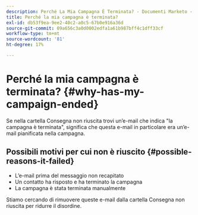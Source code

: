 ```yaml
---
description: Perché La Mia Campagna È Terminata? - Documenti Marketo - Documentazione del prodotto
title: Perché la mia campagna è terminata?
exl-id: db53f9ea-9ee2-40c2-a0c5-67b0e916a36d
source-git-commit: 09a656c3a0d0002edfa1a61b987bff4c1dff33cf
workflow-type: tm+mt
source-wordcount: '81'
ht-degree: 17%

---
```


# Perché la mia campagna è terminata? {#why-has-my-campaign-ended}

Se nella cartella Consegna non riuscita trovi un’e-mail che indica &quot;la campagna è terminata&quot;, significa che questa e-mail in particolare era un’e-mail pianificata nella campagna.

## Possibili motivi per cui non è riuscito {#possible-reasons-it-failed}

* L’e-mail prima del messaggio non recapitato
* Un contatto ha risposto e ha terminato la campagna
* La campagna è stata terminata manualmente

Stiamo cercando di rimuovere queste e-mail dalla cartella Consegna non riuscita per ridurre il disordine.
